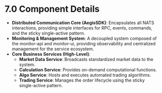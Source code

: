 # **7.0 Component Details**

* **Distributed Communication Core (AegisSDK)**: Encapsulates all NATS interactions, providing simple interfaces for RPC, events, commands, and the sticky single-active pattern.  
* **Monitoring & Management System**: A decoupled system composed of the monitor-api and monitor-ui, providing observability and centralized management for the service ecosystem.  
* **Core Business Services (High-Level)**:  
  * **Market Data Service**: Broadcasts standardized market data to the system.  
  * **Calculation Service**: Provides on-demand computational functions.  
  * **Algo Service**: Hosts and executes automated trading algorithms.  
  * **Trading Service**: Manages the order lifecycle using the sticky single-active pattern.
